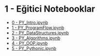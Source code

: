 # 1 - Eğitici Notebooklar

<!--Index-->

- [0 - PY_Intro.ipynb](https://github.com//yedhrab/YPython/raw/master/0.2%20-%20Python%20Notebooks/1%20-%20E%C4%9Fitici%20Notebooklar/0%20-%20PY_Intro.ipynb)
- [1 - PY_ProgramFlow.ipynb](https://github.com//yedhrab/YPython/raw/master/0.2%20-%20Python%20Notebooks/1%20-%20E%C4%9Fitici%20Notebooklar/1%20-%20PY_ProgramFlow.ipynb)
- [2 - PY_DataStructures.ipynb](https://github.com//yedhrab/YPython/raw/master/0.2%20-%20Python%20Notebooks/1%20-%20E%C4%9Fitici%20Notebooklar/2%20-%20PY_DataStructures.ipynb)
- [3 - PY_Algorithms.ipynb](https://github.com//yedhrab/YPython/raw/master/0.2%20-%20Python%20Notebooks/1%20-%20E%C4%9Fitici%20Notebooklar/3%20-%20PY_Algorithms.ipynb)
- [4 - PY_OOP.ipynb](https://github.com//yedhrab/YPython/raw/master/0.2%20-%20Python%20Notebooks/1%20-%20E%C4%9Fitici%20Notebooklar/4%20-%20PY_OOP.ipynb)
- [5 - PY_Pythonic.ipynb](https://github.com//yedhrab/YPython/raw/master/0.2%20-%20Python%20Notebooks/1%20-%20E%C4%9Fitici%20Notebooklar/5%20-%20PY_Pythonic.ipynb)

<!--Index-->
